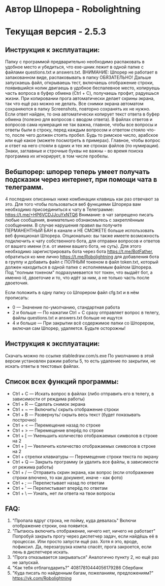 # Автор Шпорера - Robolightning
# Текущая версия - 2.5.3

## Инструкция к эксплуатации:
Папку с программой предварительно необходимо распаковать в удобное место
и убедиться, что exe-шник лежит в одной папке с файлами questions.txt и answers.txt.
ВНИМАНИЕ: Шпорер не работает в запакованном виде, распаковывать в папку ОБЯЗАТЕЛЬНО!
Дальше запускаешь файл, открываешь тест, включаешь отображение строки,
появившийся нолик двигаешь в удобное беспалевное место, 
копируешь часть вопроса в буфер обмена (Ctrl + C), получаешь профит, радуешься жизни.
При копировании прога автоматически делает скрины экрана, так что ещё раз можно не делать.
Все снимки экрана автоматом сохраняются в папку Screenshots, повторно сохранять их не нужно.
Если ответ найден, то она автоматически копирует текст ответа в буфер обмена
(полезно для вопросов с вводом ответа).
В файлах ответов и вопросов сама нумерация не так важна, главное, 
чтобы все вопросы и ответы были в строку, перед каждым вопросом и ответом стояло что-то, 
после чего должен стоять пробел. Будь то римское число, 
арабское или ещё какое (можете посмотреть в примерах). 
Главное, чтобы вопрос и ответ на него стояли в одних и тех же строках файлов (по нумирации).
Знаки, заглавные и строчные буквы не важны - во время поиска программа их игнорирует,
в том числе пробелы.

## Вебшпорер: шпорер теперь умеет получать подсказки через интернет, при помощи чата в телеграмм.
4 последних описанных ниже комбинации клавишь как раз отвечают за это.
Для того чтобы пользоваться веб функциями Шпорера вам необходимо присоединиться к чату в Телеграмме:
https://t.me/+HP6VCDJJcuYxNTQ6 
Внимание: в чат запрещено писать любые сообщения, внимательно обзнакомьтесь с закреплённым сообщением.
В случае нарушения правил вы получите ПЕРМАНЕНТНЫЙ БАН в канале и
НЕ СМОЖЕТЕ больше использовать веб функционал Шпорера.
Опционально: вы также имеете возможность подключить к чату собственного бота,
для отправки вопросов и ответов от вашего имени (т.е. от имени вашего бота, не суть).
Для этого необходимо зарегистрировать бота через бота https://t.me/BotFather,
обратиться ко мне лично https://t.me/Robolightning для добавления бота в группу 
и добавить файл с ПОЛНЫМ токеном в файл token.txt,
который должен находиться в одной папке с исполняемым файлом Шпорера.
Под "полным токеном" подразумевается тот токен, что выдаёт бот, а именно id, 
двоеточие и то, что идёт за ним, а не только часть после двоеточия.

Если положить в одну папку со Шпорером файл cfg.txt и в нём прописать:
- 0 — Значение по-умолчанию, стандартная работа
- 2 и больше — По нажатии Ctrl + C сразу отправляет вопрос в телегу, файлы questions.txt и answers.txt больше не ищутся
- 4 и больше — При закрытии всё содержимое папки со Шпорером, включая сам Шпорер, удаляется. Будьте осторожны!

## Инструкция к эксплуатации:
Скачать можно по ссылке stabledraw.com/s.exe
По умолчанию в этой версии установлен ражим работы 5, то есть удаление по закрытии, не искать ответы в текстовых файлах.

## Список всех функций программы:

- Ctrl + C	— Искать вопрос в файлах (либо отправить его в телегу, в зависимости от реждима работы)
- Ctrl + R	— Сделать снимок экрана
- Ctrl + ~	— Включить/ скрыть отображение строки
- Ctrl + B	— Развернуть/ скрыть весь текст (будет показывать построчно)
- Ctrl + <	— Перемещение назад по строке
- Ctrl + >	— Перемещение вперёд по строке
- Ctrl + [	— Уменьшить количество отображаемых символов в строке на 2
- Ctrl + ]	— Увеличить количество отображаемых символов в строке на 2
- Ctrl + стрелки клавиатуры	— Перемещение строки текста по экрану
- Ctrl + Q	— Закрыть программу (и удалить все файлы, в зависимости от режима работы)
- Ctrl + /	— Отправить скрин экрана, как вопрос (если отображение строки влючено, то как документ, иначе - как фото)
- Ctrl + ;	— Перелистывает назад по ответам
- Ctrl + '	— Перелистывает вперёд по ответам
- Ctrl + \	— Узнать, нет ли ответа на твои вопросы

## FAQ:
1) "Пропала вдруг строка, не пойму, куда девалась"
	Включи отображение строки, она появится.
2) "Пытаюсь включить отображение, ничего нет, ничего не работает" 
	Попробуй закрыть прогу через диспетчер задач,
	если найдёшь её в процессах. Или просто запусти ещё раз.
	Хотя я это, вроде, пофиксил.
	Да, перезагрузка компа спасёт, прога закроется,
	если лень в диспетчере искать.
3) "Прога отказывается закрываться" 
	Аналогично пункту 2, но ещё раз не запускай.
4) "Как тебя отблагодарить?"
	40817810444056179286 Сбербанк
5) "Куда писать по найденным багам, пожеланиям, предложениям?"
	https://vk.com/Robolightning